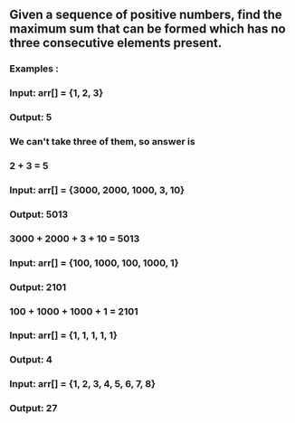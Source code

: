 ## Given a sequence of positive numbers, find the maximum sum that can be formed which has no three consecutive elements present.

### Examples :

### Input: arr[] = {1, 2, 3}
### Output: 5
### We can't take three of them, so answer is
### 2 + 3 = 5

### Input: arr[] = {3000, 2000, 1000, 3, 10}
### Output: 5013 
### 3000 + 2000 + 3 + 10 = 5013

### Input: arr[] = {100, 1000, 100, 1000, 1}
### Output: 2101
### 100 + 1000 + 1000 + 1 = 2101

### Input: arr[] = {1, 1, 1, 1, 1}
### Output: 4

### Input: arr[] = {1, 2, 3, 4, 5, 6, 7, 8}
### Output: 27
